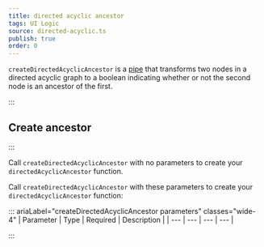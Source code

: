 ```yaml
---
title: directed acyclic ancestor
tags: UI Logic
source: directed-acyclic.ts
publish: true
order: 0
---
```


`createDirectedAcyclicAncestor` is a [pipe](/docs/logic/pipes-overview) that transforms two nodes in a directed acyclic graph to a boolean indicating whether or not the second node is an ancestor of the first.


:::
## Create ancestor
:::

Call `createDirectedAcyclicAncestor` with no parameters to create your `directedAcyclicAncestor` function.

Call `createDirectedAcyclicAncestor` with these parameters to create your `directedAcyclicAncestor` function:

::: ariaLabel="createDirectedAcyclicAncestor parameters" classes="wide-4"
| Parameter | Type | Required | Description |
| --- | --- | --- | --- |

:::

